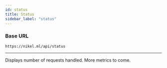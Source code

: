 ```yaml
---
id: status
title: Status
sidebar_label: "status"
---
```


### Base URL

`https://nikel.ml/api/status`

___

Displays number of requests handled. More metrics to come.